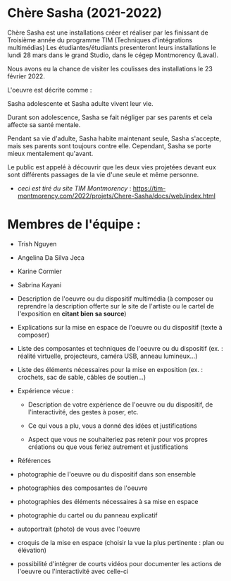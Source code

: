 # Chère Sasha (2021-2022)

Chère Sasha est une installations créer et réaliser par les finissant de Troisième année du programme TIM (Techniques d'intégrations multimédias) Les étudiantes/étudiants presenteront leurs installations le lundi 28 mars dans le grand Studio, dans le cégep Montmorency (Laval).

Nous avons eu la chance de visiter les coulisses des installations le 23 février 2022.

L'oeuvre est décrite comme :

Sasha adolescente et Sasha adulte vivent leur vie. 

Durant son adolescence, Sasha se fait négliger par ses parents et cela affecte sa santé mentale. 

Pendant sa vie d'adulte, Sasha habite maintenant seule, Sasha s'accepte, mais ses parents sont toujours contre elle. Cependant, Sasha se porte mieux mentalement qu'avant. 

Le public est appelé à découvrir que les deux vies projetées devant eux sont différents passages de la vie d'une seule et même personne.

* *ceci est tiré du site TIM Montmorency* : https://tim-montmorency.com/2022/projets/Chere-Sasha/docs/web/index.html




# Membres de l'équipe : 

* Trish Nguyen 

* Angelina Da Silva Jeca 

* Karine Cormier 

* Sabrina Kayani 



- Description de l'oeuvre ou du dispositif multimédia (à composer ou reprendre la description offerte sur le site de l'artiste ou le cartel de l'exposition en **citant bien sa source**) 
- Explications sur la mise en espace de l'oeuvre ou du dispositif (texte à composer)
- Liste des composantes et techniques de l'oeuvre ou du dispositif (ex. : réalité virtuelle, projecteurs, caméra USB, anneau lumineux...)
- Liste des éléments nécessaires pour la mise en exposition (ex. : crochets, sac de sable, câbles de soutien...)
- Expérience vécue :
     
    - Description de votre expérience de l'oeuvre ou du dispositif, de l'interactivité, des gestes à poser, etc.
     
    - Ce qui vous a plu, vous a donné des idées et justifications
      
    - Aspect que vous ne souhaiteriez pas retenir pour vos propres créations ou que vous feriez autrement et justifications
 
 - Références 



- photographie de l'oeuvre ou du dispositif dans son ensemble
- photographies des composantes de l'oeuvre
- photographies des éléments nécessaires à sa mise en espace
- photographie du cartel ou du panneau explicatif
- autoportrait (photo) de vous avec l'oeuvre
- croquis de la mise en espace (choisir la vue la plus pertinente : plan ou élévation)
- possibilité d'intégrer de courts vidéos pour documenter les actions de l'oeuvre ou l'interactivité avec celle-ci
